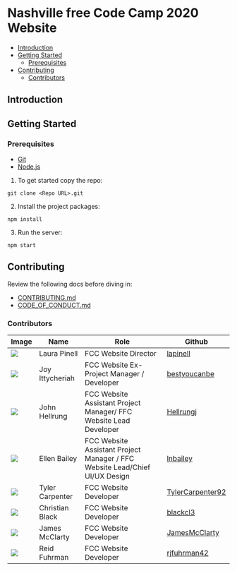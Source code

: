 # Nashville free Code Camp 2020 Website

- [Introduction](#introduction)
- [Getting Started](#getting-started)
    + [Prerequisites](#prerequisites)
- [Contributing](#contributing)
    + [Contributors](#contributors)

## Introduction

## Getting Started

### Prerequisites

- [Git](https://git-scm.com/)
- [Node.js](https://nodejs.org/)

1. To get started copy the repo:

```
git clone <Repo URL>.git
```

2. Install the project packages:

```
npm install
```

3. Run the server:

```
npm start
```

## Contributing

Review the following docs before diving in:
- [CONTRIBUTING.md](CONTRIBUTING.md)
- [CODE_OF_CONDUCT.md](CODE_OF_CONDUCT.md)

### Contributors

| Image                                                  | Name           | Role                                                            | Github                                     |  
|--------------------------------------------------------|----------------|-----------------------------------------------------------------|--------------------------------------------|
| <img src="https://github.com/lapinell.png?size=72" />  | Laura Pinell   | FCC Website Director                                 | [lapinell](https://github.com/lapinell)    |
| <img src="https://github.com/bestyoucanbe.png?size=72" />  | Joy Ittycheriah   | FCC Website Ex-Project Manager / Developer | [bestyoucanbe](https://github.com/bestyoucanbe)    |
| <img src="https://github.com/Hellrungj.png?size=72" /> | John Hellrung  | FCC Website Assistant Project Manager/ FFC Website Lead Developer     | [Hellrungj](https://github.com/Hellrungj/) |
| <img src="https://github.com/lnbailey.png?size=72" />  | Ellen Bailey   | FCC Website Assistant Project Manager / FFC Website Lead/Chief UI/UX Design | [lnbailey](https://github.com/lnbailey)    |
| <img src="https://github.com/TylerCarpenter92.png?size=72" />  | Tyler Carpenter   | FCC Website Developer | [TylerCarpenter92](https://github.com/TylerCarpenter92)    |
| <img src="https://github.com/blackcl3.png?size=72" />  | Christian Black   | FCC Website Developer | [blackcl3](https://github.com/blackcl3)    |
| <img src="https://github.com/JamesMcClarty.png?size=72" />  | James McClarty   | FCC Website Developer | [JamesMcClarty](https://github.com/JamesMcClarty)    |
| <img src="https://github.com/rjfuhrman42.png?size=72" />  | Reid Fuhrman    | FCC Website Developer | [rjfuhrman42]( https://github.com/rjfuhrman42)    |
